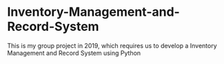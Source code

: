 # Inventory-Management-and-Record-System
This is my group project in 2019, which requires us to develop a Inventory Management and Record System using Python
